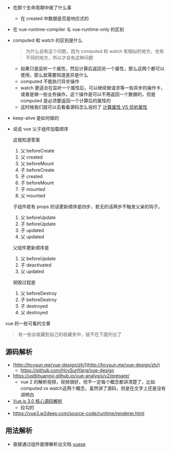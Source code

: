 - 在那个生命周期中做了什么事

  - 在 created 中数据是否是响应式的
- 在 vue-runtime-compiler 与 vue-runtime-only 的区别
  
- computed 和 watch 的区别是什么

  > 为什么会有这个问题，因为 computed 和 watch 有相似的地方，也有不同的地方，所以才会有这种问题

  - 如果只是监听一个属性，然后计算后返回另一个属性，那么这两个都可以使用，那么就需要知道差异是什么
  - computed 不能执行异步操作
  - watch 更适合在监听一个属性后，可以继续做请求等一些异步的操作卡，或者是做一些业务操作，这个操作是可以不用返回一个数据的，但是 computed 是必须要返回一个计算后的属性的
  - 这时候我们就可以去看看源码怎么说的了 [计算属性 VS 侦听属性](https://ustbhuangyi.github.io/vue-analysis/v2/reactive/computed-watcher.html#computed) 

- keep-alive 是如何做的

- 说说 vue 父子组件加载顺序

  这我知道答案

  1. 父 beforeCreate
  2. 父 created
  3. 父 beforeMount
  4. 子 beforeCreate
  5. 子 created
  6. 子 beforeMount
  7. 子 mounted
  8. 父 mounted

  子组件若有 props 的话更新顺序是四步，若无的话两步不触发父亲的钩子。

  1. 父 beforeUpdate
  2. 子 beforeUpdate
  3. 子 updated
  4. 父 updated

  父组件更新顺序是

  1. 父 beforeUpdate
  2. 子 deactivated
  3. 父 updated

  销毁过程是

  1. 父 beforeDestroy
  2. 子 beforeDestroy
  3. 子 destroyed
  4. 父 destroyed





vue 的一些可看的文章

> 有一些会收藏到自己的收藏夹中，就不在下面列出了 

## 源码解析

- [http://hcysun.me/vue-design/zh/](http://hcysun.me/vue-design/zh/)
  - https://github.com/HcySunYang/vue-design
- https://ustbhuangyi.github.io/vue-analysis/v2/prepare/
  - vue 2 的解析视频，视频很好，但不一定每个概念都讲清楚了，比如 computed vs watch这两个概念，虽然讲了源码，但是在文字上还是没有讲明白
- [ Vue.js 3.0 核心源码解析](https://kaiwu.lagou.com/course/courseInfo.htm?courseId=326#/content) 
  - 拉勾的
- https://vue3.w2deep.com/source-code/runtime/renderer.html

## 用法解析

- 直接通过组件能够解析出文档 [vuese](https://github.com/vuese/vuese)

